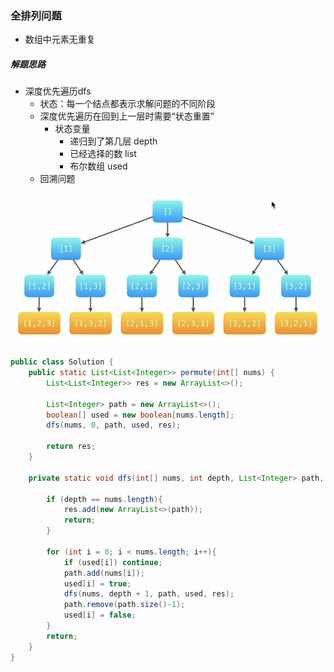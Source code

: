 ### 全排列问题

- 数组中元素无重复





##### 解题思路

- 深度优先遍历dfs
  - 状态：每一个结点都表示求解问题的不同阶段
  - 深度优先遍历在回到上一层时需要“状态重置”
    - 状态变量
      - 递归到了第几层 depth
      - 已经选择的数 list
      - 布尔数组 used
  - 回溯问题

![image-20220324173052545](46.assets/image-20220324173052545.png)

```java
public class Solution {
    public static List<List<Integer>> permute(int[] nums) {
        List<List<Integer>> res = new ArrayList<>();

        List<Integer> path = new ArrayList<>();
        boolean[] used = new boolean[nums.length];
        dfs(nums, 0, path, used, res);

        return res;
    }

    private static void dfs(int[] nums, int depth, List<Integer> path, boolean[] used, List<List<Integer>> res) {

        if (depth == nums.length){
            res.add(new ArrayList<>(path));
            return;
        }

        for (int i = 0; i < nums.length; i++){
            if (used[i]) continue;
            path.add(nums[i]);
            used[i] = true;
            dfs(nums, depth + 1, path, used, res);
            path.remove(path.size()-1);
            used[i] = false;
        }
        return;
    }
}
```

